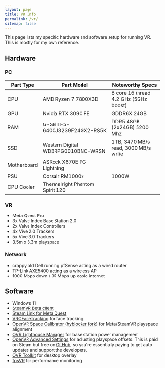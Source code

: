 ```yaml
---
layout: page
title: VR Info
permalink: /vr/
sitemap: false
---
```


This page lists my specific hardware and software setup for running VR. This is mostly for my own reference.

## Hardware

### PC

| Part Type   | Part Model                         | Noteworthy Specs                      |
| ----------- | ---------------------------------- | ------------------------------------- |
| CPU         | AMD Ryzen 7 7800X3D                | 8 core 16 thread 4.2 GHz (5GHz boost) |
| GPU         | Nvidia RTX 3090 FE                 | GDDR6X 24GB                           |
| RAM         | G-Skill F5-6400J3239F24GX2-RS5K    | DDR5 48GB (2x24GB) 5200 Mhz           |
| SSD         | Western Digital WDBRPG0010BNC-WRSN | 1TB, 3470 MB/s read, 3000 MB/s write  |
| Motherboard | ASRock X670E PG Lightning          |                                       |
| PSU         | Corsair RM1000x                    | 1000W                                 |
| CPU Cooler  | Thermalright Phantom Spirit 120    |                                       |

### VR

- Meta Quest Pro
- 3x Valve Index Base Station 2.0
- 2x Valve Index Controllers
- 4x Vive 2.0 Trackers
- 5x Vive 3.0 Trackers
- 3.5m x 3.3m playspace

### Network

- crappy old Dell running pfSense acting as a wired router
- TP-Link AXE5400 acting as a wireless AP
- 1000 Mbps down / 35 Mbps up cable internet

## Software

- Windows 11
- [SteamVR Beta client](https://help.steampowered.com/en/faqs/view/4F5E-AD22-7402-2EAD)
- [Steam Link for Meta Quest](https://help.steampowered.com/en/faqs/view/0E2C-406B-9135-38A4)
- [VRCFaceTracking](https://docs.vrcft.io/) for face tracking
- [OpenVR Space Calibrator (hyblocker fork)](https://github.com/hyblocker/OpenVR-SpaceCalibrator) for Meta/SteamVR playspace alignment
- [OVR Lighthouse Manager](https://github.com/kurotu/OVR-Lighthouse-Manager) for base station power management
- [OpenVR Advanced Settings](https://store.steampowered.com/app/1009850/OVR_Advanced_Settings/) for adjusting playspace offsets. This is paid on Steam but free on [GitHub](https://github.com/OpenVR-Advanced-Settings/OpenVR-AdvancedSettings), so you're essentially paying to get auto updates and support the developers.
- [OVR Toolkit](https://store.steampowered.com/app/1068820/OVR_Toolkit/) for desktop overlay
- [fpsVR](https://store.steampowered.com/app/908520/fpsVR/) for performance monitoring

